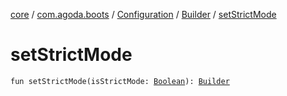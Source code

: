 [core](../../../index.md) / [com.agoda.boots](../../index.md) / [Configuration](../index.md) / [Builder](index.md) / [setStrictMode](./set-strict-mode.md)

# setStrictMode

`fun setStrictMode(isStrictMode: `[`Boolean`](https://kotlinlang.org/api/latest/jvm/stdlib/kotlin/-boolean/index.html)`): `[`Builder`](index.md)